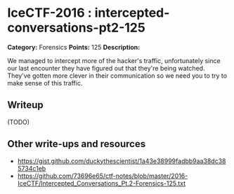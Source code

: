 # IceCTF-2016 : intercepted-conversations-pt2-125

**Category:** Forensics
**Points:** 125
**Description:**

We managed to intercept more of the hacker's traffic, unfortunately since our last encounter they have figured out that they're being watched. They've gotten more clever in their communication so we need you to try to make sense of this traffic.

## Writeup

(TODO)

## Other write-ups and resources

* https://gist.github.com/duckythescientist/1a43e38999fadbb9aa38dc385734c1eb
* https://github.com/73696e65/ctf-notes/blob/master/2016-IceCTF/Intercepted_Conversations_Pt.2-Forensics-125.txt
